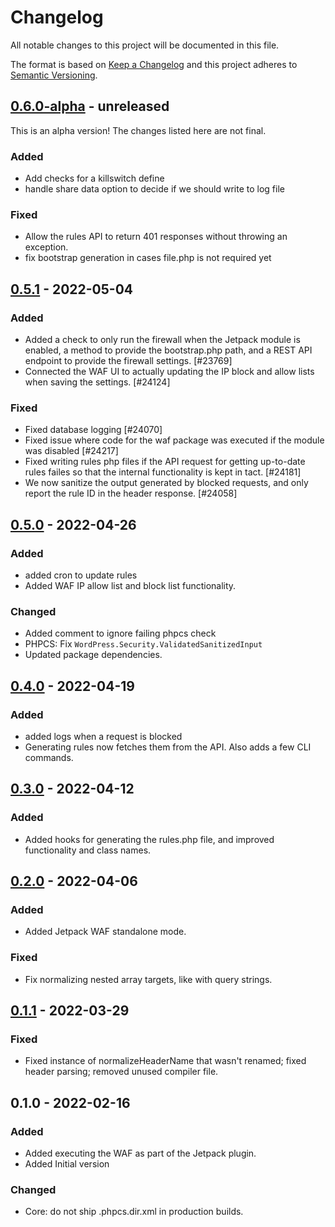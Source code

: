 # Changelog

All notable changes to this project will be documented in this file.

The format is based on [Keep a Changelog](https://keepachangelog.com/en/1.0.0/)
and this project adheres to [Semantic Versioning](https://semver.org/spec/v2.0.0.html).

## [0.6.0-alpha] - unreleased

This is an alpha version! The changes listed here are not final.

### Added
- Add checks for a killswitch define
- handle share data option to decide if we should write to log file

### Fixed
- Allow the rules API to return 401 responses without throwing an exception.
- fix bootstrap generation in cases file.php is not required yet

## [0.5.1] - 2022-05-04
### Added
- Added a check to only run the firewall when the Jetpack module is enabled, a method to provide the bootstrap.php path, and a REST API endpoint to provide the firewall settings. [#23769]
- Connected the WAF UI to actually updating the IP block and allow lists when saving the settings. [#24124]

### Fixed
- Fixed database logging [#24070]
- Fixed issue where code for the waf package was executed if the module was disabled [#24217]
- Fixed writing rules php files if the API request for getting up-to-date rules failes so that the internal functionality is kept in tact. [#24181]
- We now sanitize the output generated by blocked requests, and only report the rule ID in the header response. [#24058]

## [0.5.0] - 2022-04-26
### Added
- added cron to update rules
- Added WAF IP allow list and block list functionality.

### Changed
- Added comment to ignore failing phpcs check
- PHPCS: Fix `WordPress.Security.ValidatedSanitizedInput`
- Updated package dependencies.

## [0.4.0] - 2022-04-19
### Added
- added logs when a request is blocked
- Generating rules now fetches them from the API. Also adds a few CLI commands.

## [0.3.0] - 2022-04-12
### Added
- Added hooks for generating the rules.php file, and improved functionality and class names.

## [0.2.0] - 2022-04-06
### Added
- Added Jetpack WAF standalone mode.

### Fixed
- Fix normalizing nested array targets, like with query strings.

## [0.1.1] - 2022-03-29
### Fixed
- Fixed instance of normalizeHeaderName that wasn't renamed; fixed header parsing; removed unused compiler file.

## 0.1.0 - 2022-02-16
### Added
- Added executing the WAF as part of the Jetpack plugin.
- Added Initial version

### Changed
- Core: do not ship .phpcs.dir.xml in production builds.

[0.6.0-alpha]: https://github.com/Automattic/jetpack-waf/compare/v0.5.1...v0.6.0-alpha
[0.5.1]: https://github.com/Automattic/jetpack-waf/compare/v0.5.0...v0.5.1
[0.5.0]: https://github.com/Automattic/jetpack-waf/compare/v0.4.0...v0.5.0
[0.4.0]: https://github.com/Automattic/jetpack-waf/compare/v0.3.0...v0.4.0
[0.3.0]: https://github.com/Automattic/jetpack-waf/compare/v0.2.0...v0.3.0
[0.2.0]: https://github.com/Automattic/jetpack-waf/compare/v0.1.1...v0.2.0
[0.1.1]: https://github.com/Automattic/jetpack-waf/compare/v0.1.0...v0.1.1
